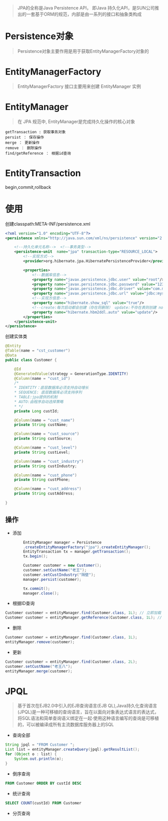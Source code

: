>JPA的全称是Java Persistence API， 即Java 持久化API，是SUN公司推出的一套基于ORM的规范，内部是由一系列的接口和抽象类构成

# Persistence对象

>Persistence对象主要作用是用于获取EntityManagerFactory对象的

# EntityManagerFactory

>EntityManagerFactory 接口主要用来创建 EntityManager 实例

# EntityManager

>在 JPA 规范中, EntityManager是完成持久化操作的核心对象

```
getTransaction : 获取事务对象
persist ： 保存操作
merge ： 更新操作
remove ： 删除操作
find/getReference ： 根据id查询
```

# EntityTransaction

begin,commit,rollback

# 使用

创建classpath:META-INF/persistence.xml

```xml
<?xml version="1.0" encoding="UTF-8"?>
<persistence xmlns="http://java.sun.com/xml/ns/persistence" version="2.0">

    <!--持久化单元名称-->  <!--事务类型-->
    <persistence-unit  name="jpa" transaction-type="RESOURCE_LOCAL">
        <!--实现方式-->
        <provider>org.hibernate.jpa.HibernatePersistenceProvider</provider>

        <properties>
            <!--数据库信息-->
            <property name="javax.persistence.jdbc.user" value="root"/>
            <property name="javax.persistence.jdbc.password" value="123"/>
            <property name="javax.persistence.jdbc.driver" value="com.mysql.cj.jdbc.Driver"/>
            <property name="javax.persistence.jdbc.url" value="jdbc:mysql:///ssm"/>
            <!--实现方信息-->
            <property name="hibernate.show_sql" value="true"/>
            <!--create:每次启动都会创建（存在则删除） update:不存在表则创建 none:不操作-->
            <property name="hibernate.hbm2ddl.auto" value="update"/>
        </properties>
    </persistence-unit>
</persistence>
```

创建实体类

```java
@Entity
@Table(name = "cst_customer")
@Data
public class Customer {

    @Id
    @GeneratedValue(strategy = GenerationType.IDENTITY)
    @Column(name = "cust_id")
    /*
    * IDENTITY：底层数据库必须支持自动增长
    * SEQUENCE: 底层数据库必须支持序列
    * TABLE:jpa提供的机制
    * AUTO:由程序自动选择策略
    * */
    private Long custId;

    @Column(name = "cust_name")
    private String custName;

    @Column(name = "cust_source")
    private String custSource;

    @Column(name = "cust_level")
    private String custLevel;

    @Column(name = "cust_industry")
    private String custIndustry;

    @Column(name = "cust_phone")
    private String custPhone;

    @Column(name = "cust_address")
    private String custAddress;
    
}
```

## 操作

- 添加

```java
        EntityManager manager = Persistence
        .createEntityManagerFactory("jpa").createEntityManager();
        EntityTransaction tx = manager.getTransaction();
        tx.begin();

        Customer customer = new Customer();
        customer.setCustName("老王");
        customer.setCustIndustry("隔壁");
        manager.persist(customer);

        tx.commit();
        manager.close();
```

- 根据ID查询

```java
Customer customer = entityManager.find(Customer.class, 1L); // 立即加载
Customer customer = entityManager.getReference(Customer.class, 1L); // 延迟加载
```

- 删除

```java
Customer customer = entityManager.find(Customer.class, 1L);
entityManager.remove(customer);
```

- 更新

```java
Customer customer = entityManager.find(Customer.class, 2L);
customer.setCustName("老王八");
entityManager.merge(customer);
```

# JPQL

>基于首次在EJB2.0中引入的EJB查询语言(EJB QL),Java持久化查询语言(JPQL)是一种可移植的查询语言，旨在以面向对象表达式语言的表达式，将SQL语法和简单查询语义绑定在一起·使用这种语言编写的查询是可移植的，可以被编译成所有主流数据库服务器上的SQL

- 查询全部

```java
String jpql = "FROM Customer ";
List list = entityManager.createQuery(jpql).getResultList();
for (Object o : list) {
    System.out.println(o);
}
```

- 倒序查询

```sql
FROM Customer ORDER BY custId DESC
```

- 统计查询

```sql
SELECT COUNT(custId) FROM Customer
```

- 分页查询

```sql

```












